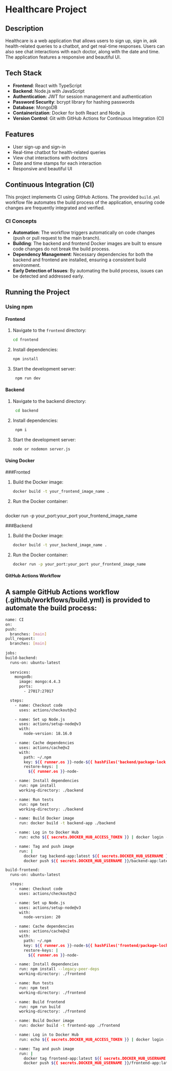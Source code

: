 # Healthcare Project

## Description
Healthcare is a web application that allows users to sign up, sign in, ask health-related queries to a chatbot, and get real-time responses. Users can also see chat interactions with each doctor, along with the date and time. The application features a responsive and beautiful UI.

## Tech Stack
- **Frontend**: React with TypeScript
- **Backend**: Node.js with JavaScript
- **Authentication**: JWT for session management and authentication
- **Password Security**: bcrypt library for hashing passwords
- **Database**: MongoDB
- **Containerization**: Docker for both React and Node.js
- **Version Control**: Git with GitHub Actions for Continuous Integration (CI)

## Features
- User sign-up and sign-in
- Real-time chatbot for health-related queries
- View chat interactions with doctors
- Date and time stamps for each interaction
- Responsive and beautiful UI

## Continuous Integration (CI)
This project implements CI using GitHub Actions. The provided `build.yml` workflow file automates the build process of the application, ensuring code changes are frequently integrated and verified.

### CI Concepts
- **Automation**: The workflow triggers automatically on code changes (push or pull request to the main branch).
- **Building**: The backend and frontend Docker images are built to ensure code changes do not break the build process.
- **Dependency Management**: Necessary dependencies for both the backend and frontend are installed, ensuring a consistent build environment.
- **Early Detection of Issues**: By automating the build process, issues can be detected and addressed early.

## Running the Project

### Using npm

#### Frontend
1. Navigate to the `frontend` directory:
   ```sh
   cd frontend
2. Install dependencies:
    ```sh
   npm install
3. Start the development server:
   ```sh
    npm run dev


#### Backend
1. Navigate to the backend directory:
   ```sh
    cd backend
2. Install dependencies:
   ```sh
    npm i 
3. Start the development server:
   ```sh
   node or nodemon server.js

#### Using Docker
###Fronted 
1. Build the Docker image: 
     ```sh
   docker build -t your_frontend_image_name .
2. Run the Docker container:
   ```sh
  docker run -p your_port:your_port your_frontend_image_name

###Backend
1. Build the Docker image: 
     ```sh
   docker build -t your_backend_image_name .
2. Run the Docker container:
   ```sh
   docker run -p your_port:your_port your_frontend_image_name

#### GitHub Actions Workflow
## A sample GitHub Actions workflow (.github/workflows/build.yml) is provided to automate the build process:
  ```sh
name: CI
on:
  push:
    branches: [main]
  pull_request:
    branches: [main]
    
jobs:
  build-backend:
    runs-on: ubuntu-latest
    
    services:
      mongodb:
        image: mongo:4.4.3
        ports:
          - 27017:27017

    steps:
      - name: Checkout code
        uses: actions/checkout@v2

      - name: Set up Node.js
        uses: actions/setup-node@v3
        with:
          node-version: 18.16.0

      - name: Cache dependencies
        uses: actions/cache@v2
        with:
          path: ~/.npm
          key: ${{ runner.os }}-node-${{ hashFiles('backend/package-lock.json') }}
          restore-keys: |
            ${{ runner.os }}-node-

      - name: Install dependencies
        run: npm install
        working-directory: ./backend

      - name: Run tests
        run: npm test
        working-directory: ./backend

      - name: Build Docker image
        run: docker build -t backend-app ./backend

      - name: Log in to Docker Hub
        run: echo ${{ secrets.DOCKER_HUB_ACCESS_TOKEN }} | docker login -u ${{ secrets.DOCKER_HUB_USERNAME }} --password-stdin

      - name: Tag and push image
        run: |
          docker tag backend-app:latest ${{ secrets.DOCKER_HUB_USERNAME }}/backend-app:latest
          docker push ${{ secrets.DOCKER_HUB_USERNAME }}/backend-app:latest

  build-frontend:
    runs-on: ubuntu-latest

    steps:
      - name: Checkout code
        uses: actions/checkout@v2

      - name: Set up Node.js
        uses: actions/setup-node@v3
        with:
          node-version: 20

      - name: Cache dependencies
        uses: actions/cache@v2
        with:
          path: ~/.npm
          key: ${{ runner.os }}-node-${{ hashFiles('frontend/package-lock.json') }}
          restore-keys: |
            ${{ runner.os }}-node-

      - name: Install dependencies
        run: npm install --legacy-peer-deps
        working-directory: ./frontend

      - name: Run tests
        run: npm test
        working-directory: ./frontend

      - name: Build frontend
        run: npm run build
        working-directory: ./frontend

      - name: Build Docker image
        run: docker build -t frontend-app ./frontend

      - name: Log in to Docker Hub
        run: echo ${{ secrets.DOCKER_HUB_ACCESS_TOKEN }} | docker login -u ${{ secrets.DOCKER_HUB_USERNAME }} --password-stdin

      - name: Tag and push image
        run: |
          docker tag frontend-app:latest ${{ secrets.DOCKER_HUB_USERNAME }}/frontend-app:latest
          docker push ${{ secrets.DOCKER_HUB_USERNAME }}/frontend-app:latest


